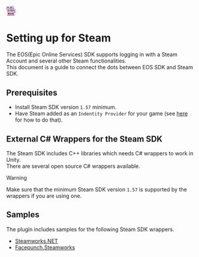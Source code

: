 <a href="/readme.md"><img src="/docs/images/PlayEveryWareLogo.gif" alt="Lobby Screenshot" width="5%"/></a>

# Setting up for Steam

The EOS(Epic Online Services) SDK supports logging in with a Steam Account and several other Steam functionalities.  
This document is a guide to connect the dots between EOS SDK and Steam SDK.  

## Prerequisites

- Install Steam SDK version `1.57` minimum.  
- Have Steam added as an `Indentity Provider` for your game (see [here](https://dev.epicgames.com/docs/dev-portal/identity-provider-management#steam) for how to do that).

## External C# Wrappers for the Steam SDK

The Steam SDK includes C++ libraries which needs C# wrappers to work in Unity.  
There are several open source C# wrappers available.  

> [!WARNING]
> Make sure that the minimum Steam SDK version `1.57` is supported by the wrappers if you are using one.

## Samples

The plugin includes samples for the following Steam SDK wrappers.
- [Steamworks.NET](https://github.com/rlabrecque/Steamworks.NET)
- [Facepunch.Steamworks](https://github.com/Facepunch/Facepunch.Steamworks)
